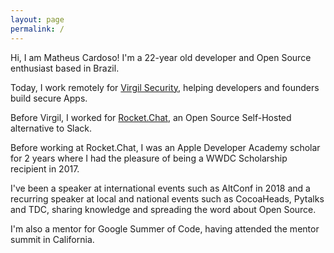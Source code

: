 ```yaml
---
layout: page
permalink: /
---
```


Hi, I am Matheus Cardoso! I'm a 22-year old developer and Open Source enthusiast based in Brazil.

Today, I work remotely for [Virgil Security](https://virgilsecurity.com), helping developers and founders build secure Apps.

Before Virgil, I worked for [Rocket.Chat](https://rocket.chat), an Open Source Self-Hosted alternative to Slack. 

Before working at Rocket.Chat, I was an Apple Developer Academy scholar for 2 years where I had the pleasure of being a WWDC Scholarship recipient in 2017.

I've been a speaker at international events such as AltConf in 2018 and a recurring speaker at local and national events such as CocoaHeads, Pytalks and TDC, sharing knowledge and spreading the word about Open Source.

I'm also a mentor for Google Summer of Code, having attended the mentor summit in California.
